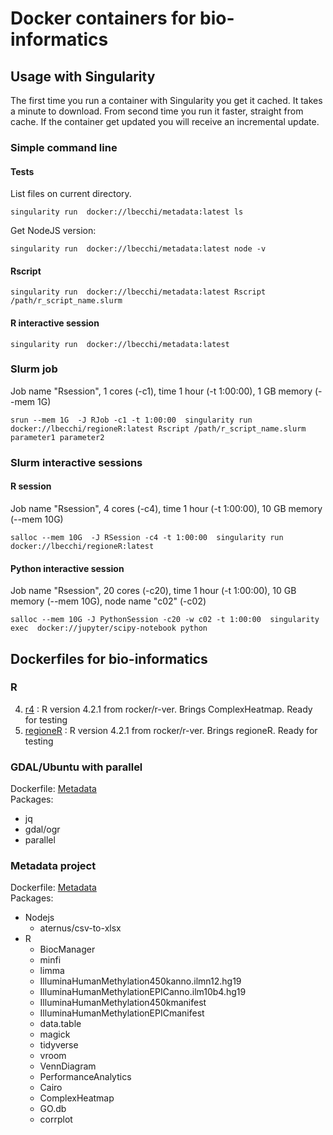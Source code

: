 # Docker containers for bio-informatics



##  Usage with Singularity
The first time you run a container with Singularity you get it cached. It takes a minute to download.
From second time you run it faster, straight from cache.
If the container get updated you will receive an incremental update.

### Simple command line
#### Tests
List files on current directory.
```
singularity run  docker://lbecchi/metadata:latest ls
```
Get NodeJS version:
```
singularity run  docker://lbecchi/metadata:latest node -v
```
#### Rscript
```
singularity run  docker://lbecchi/metadata:latest Rscript  /path/r_script_name.slurm
```
#### R interactive session
```
singularity run  docker://lbecchi/metadata:latest 
```
### Slurm job
Job name "Rsession", 1 cores (-c1), time 1 hour (-t 1:00:00), 1 GB memory (--mem 1G)
```
srun --mem 1G  -J RJob -c1 -t 1:00:00  singularity run  docker://lbecchi/regioneR:latest Rscript /path/r_script_name.slurm parameter1 parameter2
```

### Slurm interactive sessions
#### R session
Job name "Rsession", 4 cores (-c4), time 1 hour (-t 1:00:00), 10 GB memory (--mem 10G)
```
salloc --mem 10G  -J RSession -c4 -t 1:00:00  singularity run  docker://lbecchi/regioneR:latest
```
#### Python interactive session
Job name "Rsession", 20 cores (-c20), time 1 hour (-t 1:00:00), 10 GB memory (--mem 10G), node name "c02" (-c02)
```
salloc --mem 10G -J PythonSession -c20 -w c02 -t 1:00:00  singularity exec  docker://jupyter/scipy-notebook python
```


##  Dockerfiles for bio-informatics

### R

4. [r4](./r4) : R version 4.2.1 from rocker/r-ver. Brings ComplexHeatmap. Ready for testing
4. [regioneR](./regioneR) : R version 4.2.1 from rocker/r-ver. Brings regioneR. Ready for testing

### GDAL/Ubuntu with parallel
Dockerfile: [Metadata](./restoration)  
Packages:
* jq
* gdal/ogr
* parallel

### Metadata project
Dockerfile: [Metadata](./metadata)  
Packages:
* Nodejs
    * aternus/csv-to-xlsx 
* R
    * BiocManager 
    * minfi
    * limma
    * IlluminaHumanMethylation450kanno.ilmn12.hg19
    * IlluminaHumanMethylationEPICanno.ilm10b4.hg19
    * IlluminaHumanMethylation450kmanifest
    * IlluminaHumanMethylationEPICmanifest
    * data.table
    * magick
    * tidyverse
    * vroom
    * VennDiagram
    * PerformanceAnalytics
    * Cairo
    * ComplexHeatmap
    * GO.db
    * corrplot
